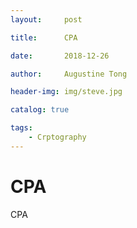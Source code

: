 ```yaml
---
layout:     post

title:      CPA

date:       2018-12-26

author:     Augustine Tong

header-img: img/steve.jpg

catalog: true

tags:
    - Crptography
---
```


# CPA
CPA